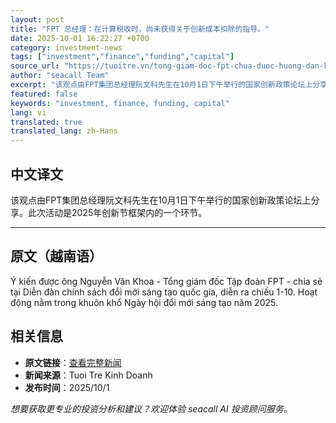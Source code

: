 ```yaml
---
layout: post
title: "FPT 总经理：在计算税收时，尚未获得关于创新成本扣除的指导。"
date: 2025-10-01 16:22:27 +0700
category: investment-news
tags: ["investment","finance","funding","capital"]
source_url: "https://tuoitre.vn/tong-giam-doc-fpt-chua-duoc-huong-dan-khau-tru-chi-phi-cho-doi-moi-sang-tao-khi-tinh-thue-2025100120154616.htm"
author: "seacall Team"
excerpt: "该观点由FPT集团总经理阮文科先生在10月1日下午举行的国家创新政策论坛上分享。此次活动是2025年创新节框架内的一个环节。..."
featured: false
keywords: "investment, finance, funding, capital"
lang: vi
translated: true
translated_lang: zh-Hans
---
```


## 中文译文

该观点由FPT集团总经理阮文科先生在10月1日下午举行的国家创新政策论坛上分享。此次活动是2025年创新节框架内的一个环节。

---

## 原文（越南语）

Ý kiến được ông Nguyễn Văn Khoa - Tổng giám đốc Tập đoàn FPT - chia sẻ tại Diễn đàn chính sách đổi mới sáng tạo quốc gia, diễn ra chiều 1-10. Hoạt động nằm trong khuôn khổ Ngày hội đổi mới sáng tạo năm 2025.

## 相关信息

- **原文链接**：[查看完整新闻](https://tuoitre.vn/tong-giam-doc-fpt-chua-duoc-huong-dan-khau-tru-chi-phi-cho-doi-moi-sang-tao-khi-tinh-thue-2025100120154616.htm)
- **新闻来源**：Tuoi Tre Kinh Doanh
- **发布时间**：2025/10/1

*想要获取更专业的投资分析和建议？欢迎体验 seacall AI 投资顾问服务。*